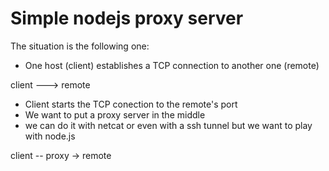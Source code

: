 Simple nodejs proxy server
==========================

The situation is the following one:
* One host (client) establishes a TCP connection to another one (remote)

client ---> remote

* Client starts the TCP conection to the remote's port
* We want to put a proxy server in the middle
* we can do it with netcat or even with a ssh tunnel but we want to play with node.js

client -- proxy -> remote